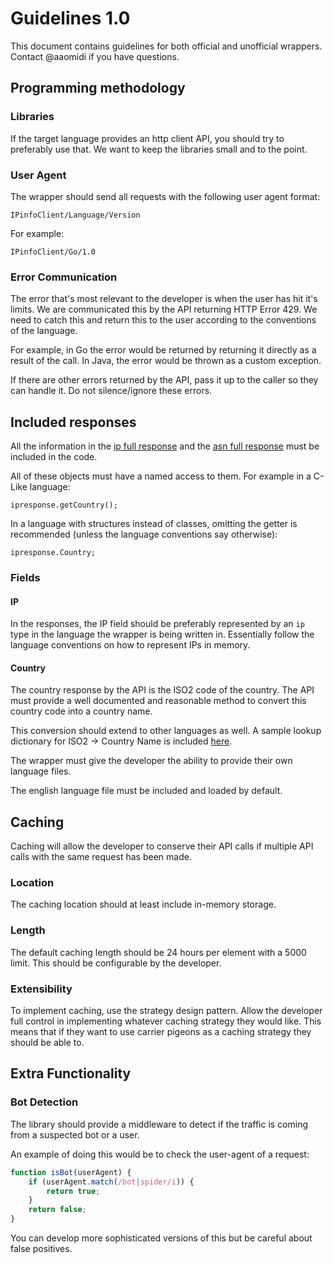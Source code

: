 # Guidelines 1.0

This document contains guidelines for both official and unofficial wrappers. Contact @aaomidi if you have questions.

## Programming methodology

### Libraries

If the target language provides an http client API, you should try to preferably use that. We want to keep the libraries small and to the point.

### User Agent

The wrapper should send all requests with the following user agent format:

```
IPinfoClient/Language/Version
```


For example:

```
IPinfoClient/Go/1.0
```

### Error Communication

The error that's most relevant to the developer is when the user has hit it's limits. We are communicated this by the API returning HTTP Error 429. We need to catch this and return this to the user according to the conventions of the language.

For example, in Go the error would be returned by returning it directly as a result of the call. In Java, the error would be thrown as a custom exception.

If there are other errors returned by the API, pass it up to the caller so they can handle it. Do not silence/ignore these errors.

## Included responses

All the information in the [ip full response](https://ipinfo.io/developers/responses#full-response) and the [asn full response](https://ipinfo.io/developers/asn) must be included in the code.

All of these objects must have a named access to them. For example in a C-Like language:

`ipresponse.getCountry();`

In a language with structures instead of classes, omitting the getter is recommended (unless the language conventions say otherwise):

`ipresponse.Country;`

### Fields

#### IP

In the responses, the IP field should be preferably represented by an `ip` type in the language the wrapper is being written in. Essentially follow the language conventions on how to represent IPs in memory. 

#### Country

The country response by the API is the ISO2 code of the country. The API must provide a well documented and reasonable method to convert this country code into a country name.

This conversion should extend to other languages as well. A sample lookup dictionary for ISO2 -> Country Name is included [here](en_US.json).

The wrapper must give the developer the ability to provide their own language files.

The english language file must be included and loaded by default.

## Caching

Caching will allow the developer to conserve their API calls if multiple API calls with the same request has been made.

### Location

The caching location should at least include in-memory storage. 

### Length

The default caching length should be 24 hours per element with a 5000 limit. This should be configurable by the developer.

### Extensibility

To implement caching, use the strategy design pattern. Allow the developer full control in implementing whatever caching strategy they would like. This means that if they want to use carrier pigeons as a caching strategy they should be able to.

## Extra Functionality

### Bot Detection

The library should provide a middleware to detect if the traffic is coming from a suspected bot or a user.

An example of doing this would be to check the user-agent of a request:

``` Javascript
function isBot(userAgent) {
    if (userAgent.match(/bot|spider/i)) {
        return true;
    }
    return false;
}

```

You can develop more sophisticated versions of this but be careful about false positives.
